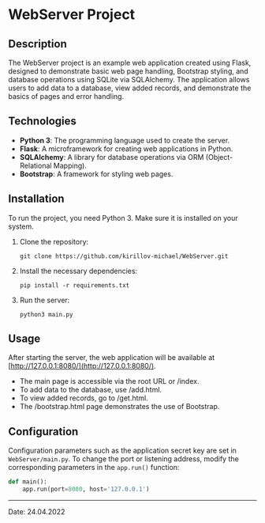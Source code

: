 # WebServer Project

## Description

The WebServer project is an example web application created using Flask, designed to demonstrate basic web page handling, Bootstrap styling, and database operations using SQLite via SQLAlchemy. The application allows users to add data to a database, view added records, and demonstrate the basics of pages and error handling.

## Technologies

- **Python 3**: The programming language used to create the server.
- **Flask**: A microframework for creating web applications in Python.
- **SQLAlchemy**: A library for database operations via ORM (Object-Relational Mapping).
- **Bootstrap**: A framework for styling web pages.

## Installation

To run the project, you need Python 3. Make sure it is installed on your system.

1. Clone the repository:

    `git clone https://github.com/kirillov-michael/WebServer.git`

2. Install the necessary dependencies:

    `pip install -r requirements.txt`

3. Run the server:

    `python3 main.py`

## Usage

After starting the server, the web application will be available at [http://127.0.0.1:8080/](http://127.0.0.1:8080/).

- The main page is accessible via the root URL or /index.
- To add data to the database, use /add.html.
- To view added records, go to /get.html.
- The /bootstrap.html page demonstrates the use of Bootstrap.

## Configuration

Configuration parameters such as the application secret key are set in `WebServer/main.py`. To change the port or listening address, modify the corresponding parameters in the `app.run()` function:

```python
def main():
    app.run(port=8080, host='127.0.0.1')
```

---

Date: 24.04.2022
